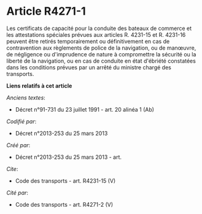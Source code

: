 # Article R4271-1

Les certificats de capacité pour la conduite des bateaux de commerce et les attestations spéciales prévues aux articles R.
4231-15 et R. 4231-16 peuvent être retirés temporairement ou définitivement en cas de contravention aux règlements de police
de la navigation, ou de manœuvre, de négligence ou d'imprudence de nature à compromettre la sécurité ou la liberté de la
navigation, ou en cas de conduite en état d'ébriété constatées dans les conditions prévues par un arrêté du ministre chargé
des transports.

**Liens relatifs à cet article**

_Anciens textes_:

  - Décret n°91-731 du 23 juillet 1991 - art. 20 alinéa 1 (Ab)

_Codifié par_:

  - Décret n°2013-253 du 25 mars 2013

_Créé par_:

  - Décret n°2013-253 du 25 mars 2013 - art.

_Cite_:

  - Code des transports - art. R4231-15 (V)

_Cité par_:

  - Code des transports - art. R4271-2 (V)
